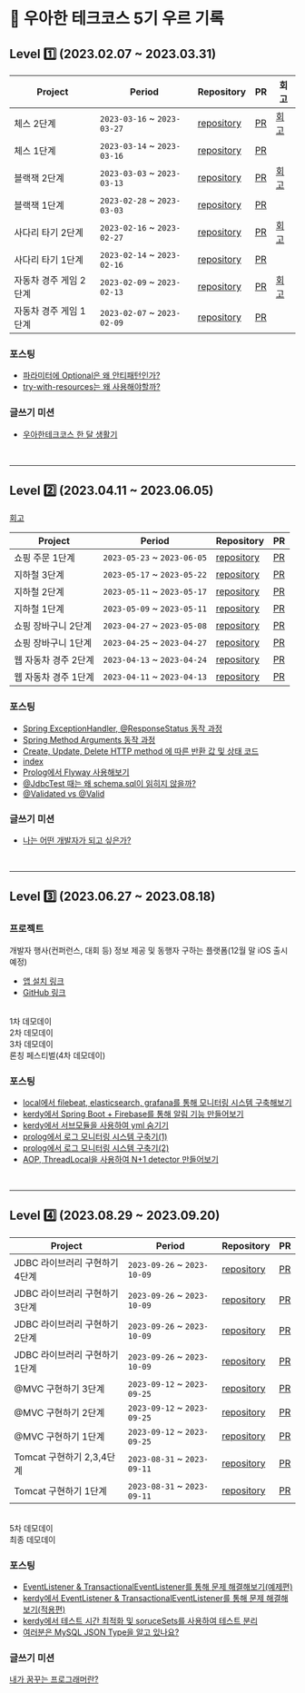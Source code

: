 # 📝 우아한 테크코스 5기 우르 기록  

## Level 1️⃣ (2023.02.07 ~ 2023.03.31)

| Project | Period | Repository | PR | 회고 |
| --- | --- | --- | --- | --- |
|체스 2단계|`2023-03-16` ~ `2023-03-27`|[repository](https://github.com/java-saeng/java-chess/tree/step2)|[PR](https://github.com/woowacourse/java-chess/pull/539)| [회고](https://c-king.tistory.com/entry/%EC%9A%B0%EC%95%84%ED%95%9C-%ED%85%8C%ED%81%AC-%EC%BD%94%EC%8A%A4-4%EC%A3%BC%EC%B0%A8-%EC%B2%B4%EC%8A%A4-%ED%9A%8C%EA%B3%A0)
|체스 1단계|`2023-03-14` ~ `2023-03-16`|[repository](https://github.com/java-saeng/java-chess/tree/step1)|[PR](https://github.com/woowacourse/java-chess/pull/516)|
|블랙잭 2단계|`2023-03-03` ~ `2023-03-13`|[repository](https://github.com/java-saeng/java-blackjack/tree/java-saeng)|[PR](https://github.com/woowacourse/java-blackjack/pull/512)| [회고](https://c-king.tistory.com/entry/%EC%9A%B0%EC%95%84%ED%95%9C-%ED%85%8C%ED%81%AC-%EC%BD%94%EC%8A%A4-3%EC%A3%BC%EC%B0%A8-%EB%B8%94%EB%9E%99%EC%9E%AD-%ED%9A%8C%EA%B3%A0)
|블랙잭 1단계|`2023-02-28` ~ `2023-03-03`|[repository](https://github.com/java-saeng/java-blackjack/tree/step1)|[PR](https://github.com/woowacourse/java-blackjack/pull/391)|
|사다리 타기 2단계|`2023-02-16` ~ `2023-02-27`|[repository](https://github.com/java-saeng/java-ladder/tree/step2)|[PR](https://github.com/woowacourse/java-ladder/pull/152)| [회고](https://c-king.tistory.com/entry/%EC%9A%B0%EC%95%84%ED%95%9C-%ED%85%8C%ED%81%AC-%EC%BD%94%EC%8A%A4-2%EC%A3%BC%EC%B0%A8-%EC%82%AC%EB%8B%A4%EB%A6%AC-%EA%B2%8C%EC%9E%84)
|사다리 타기 1단계|`2023-02-14` ~ `2023-02-16`|[repository](https://github.com/java-saeng/java-ladder/tree/step1)|[PR](https://github.com/woowacourse/java-ladder/pull/66)|
|자동차 경주 게임 2단계|`2023-02-09` ~ `2023-02-13`|[repository](https://github.com/java-saeng/java-racingcar/tree/step2)|[PR](https://github.com/woowacourse/java-racingcar/pull/644)| [회고](https://c-king.tistory.com/entry/%EC%9A%B0%EC%95%84%ED%95%9C-%ED%85%8C%ED%81%AC-%EC%BD%94%EC%8A%A4-1%EC%A3%BC%EC%B0%A8-%EC%9E%90%EB%8F%99%EC%B0%A8-%EA%B2%BD%EC%A3%BC)
|자동차 경주 게임 1단계|`2023-02-07` ~ `2023-02-09`|[repository](https://github.com/java-saeng/java-racingcar/tree/step1)|[PR](https://github.com/woowacourse/java-racingcar/pull/449)|


### 포스팅
- [파라미터에 Optional은 왜 안티패턴인가?](https://c-king.tistory.com/590)
- [try-with-resources는 왜 사용해야할까?](https://c-king.tistory.com/592)

### 글쓰기 미션
- [우아한테크코스 한 달 생활기](https://github.com/java-saeng/woowa-writing-5/blob/main/README.md)



<br>

---

## Level 2️⃣ (2023.04.11 ~ 2023.06.05)

[회고](https://c-king.tistory.com/entry/%EB%A0%88%EB%B2%A8-2-%ED%9A%8C%EA%B3%A0)

| Project | Period | Repository | PR |
| --- | --- | --- | --- |
|쇼핑 주문 1단계|`2023-05-23` ~ `2023-06-05`|[repository](https://github.com/java-saeng/jwp-shopping-order/tree/step1)|[PR](https://github.com/woowacourse/jwp-shopping-order/pull/83)|
|지하철 3단계|`2023-05-17` ~ `2023-05-22`|[repository](https://github.com/java-saeng/jwp-subway-path/tree/step3)|[PR](https://github.com/woowacourse/jwp-subway-path/pull/181)|
|지하철 2단계|`2023-05-11` ~ `2023-05-17`|[repository](https://github.com/java-saeng/jwp-subway-path/tree/step2)|[PR](https://github.com/woowacourse/jwp-subway-path/pull/106)|
|지하철 1단계|`2023-05-09` ~ `2023-05-11`|[repository](https://github.com/java-saeng/jwp-subway-path/tree/step1)|[PR](https://github.com/woowacourse/jwp-subway-path/pull/19)|
|쇼핑 장바구니 2단계|`2023-04-27` ~ `2023-05-08`|[repository](https://github.com/java-saeng/jwp-shopping-cart/tree/step2)|[PR](https://github.com/woowacourse/jwp-shopping-cart/pull/277)|
|쇼핑 장바구니 1단계|`2023-04-25` ~ `2023-04-27`|[repository](https://github.com/java-saeng/jwp-shopping-cart/tree/step1)|[PR](https://github.com/woowacourse/jwp-shopping-cart/pull/209)|
|웹 자동차 경주 2단계|`2023-04-13` ~ `2023-04-24`|[repository](https://github.com/java-saeng/jwp-racingcar/tree/java-saeng)|[PR](https://github.com/woowacourse/jwp-racingcar/pull/135)|
|웹 자동차 경주 1단계|`2023-04-11` ~ `2023-04-13`|[repository](https://github.com/java-saeng/jwp-racingcar/tree/step1)|[PR](https://github.com/woowacourse/jwp-racingcar/pull/28)|

### 포스팅

- [Spring ExceptionHandler, @ResponseStatus 동작 과정](https://c-king.tistory.com/594)
- [Spring Method Arguments 동작 과정](https://c-king.tistory.com/595)
- [Create, Update, Delete HTTP method 에 따른 반환 값 및 상태 코드](https://c-king.tistory.com/596)
- [index](https://c-king.tistory.com/597)
- [Prolog에서 Flyway 사용해보기](https://c-king.tistory.com/598)
- [@JdbcTest 때는 왜 schema.sql이 읽히지 않을까?](https://c-king.tistory.com/599)
- [@Validated vs @Valid](https://c-king.tistory.com/601)

### 글쓰기 미션
- [나는 어떤 개발자가 되고 싶은가?](https://github.com/java-saeng/woowa-writing-5/blob/main/level2.md)


<br>

---

## Level 3️⃣ (2023.06.27 ~ 2023.08.18)

### 프로젝트

개발자 행사(컨퍼런스, 대회 등) 정보 제공 및 동행자 구하는 플랫폼(12월 말 iOS 출시 예정)
- [앱 설치 링크](https://play.google.com/store/apps/details?id=com.emmsale)
- [GitHub 링크](https://github.com/woowacourse-teams/2023-emmsale)

<br>
1차 데모데이
<br>
2차 데모데이
<br>
3차 데모데이
<br>
론칭 페스티벌(4차 데모데이)

<br>

###  포스팅

- [local에서 filebeat, elasticsearch, grafana를 통해 모니터링 시스템 구축해보기](https://c-king.tistory.com/603)
- [kerdy에서 Spring Boot + Firebase를 통해 알림 기능 만들어보기](https://c-king.tistory.com/604)
- [kerdy에서 서브모듈을 사용하여 yml 숨기기](https://c-king.tistory.com/605)
- [prolog에서 로그 모니터링 시스템 구축기(1)](https://c-king.tistory.com/606)
- [prolog에서 로그 모니터링 시스템 구축기(2)](https://c-king.tistory.com/607)
- [AOP, ThreadLocal을 사용하여 N+1 detector 만들어보기](https://c-king.tistory.com/608)

<br>

---

## Level 4️⃣ (2023.08.29 ~ 2023.09.20)

| Project | Period | Repository | PR |
| --- | --- | --- | --- |
|JDBC 라이브러리 구현하기 4단계|`2023-09-26` ~ `2023-10-09`|[repository](https://github.com/java-saeng/jwp-dashboard-jdbc/tree/step4)|[PR](https://github.com/woowacourse/jwp-dashboard-jdbc/pull/550)|
|JDBC 라이브러리 구현하기 3단계|`2023-09-26` ~ `2023-10-09`|[repository](https://github.com/java-saeng/jwp-dashboard-jdbc/tree/step3)|[PR](https://github.com/woowacourse/jwp-dashboard-jdbc/pull/418)|
|JDBC 라이브러리 구현하기 2단계|`2023-09-26` ~ `2023-10-09`|[repository](https://github.com/java-saeng/jwp-dashboard-jdbc/tree/step2)|[PR](https://github.com/woowacourse/jwp-dashboard-jdbc/pull/343)|
|JDBC 라이브러리 구현하기 1단계|`2023-09-26` ~ `2023-10-09`|[repository](https://github.com/java-saeng/jwp-dashboard-jdbc/tree/step1)|[PR](https://github.com/woowacourse/jwp-dashboard-jdbc/pull/314)|
|@MVC 구현하기 3단계 |`2023-09-12` ~ `2023-09-25`|[repository](https://github.com/java-saeng/jwp-dashboard-mvc/tree/step3)|[PR](https://github.com/woowacourse/jwp-dashboard-mvc/pull/535)|
|@MVC 구현하기 2단계 |`2023-09-12` ~ `2023-09-25`|[repository](https://github.com/java-saeng/jwp-dashboard-mvc/tree/step2)|[PR](https://github.com/woowacourse/jwp-dashboard-mvc/pull/476)|
|@MVC 구현하기 1단계 |`2023-09-12` ~ `2023-09-25`|[repository](https://github.com/java-saeng/jwp-dashboard-mvc/tree/step1)|[PR](https://github.com/woowacourse/jwp-dashboard-mvc/pull/349)|
|Tomcat 구현하기 2,3,4단계|`2023-08-31` ~ `2023-09-11`|[repository](https://github.com/java-saeng/jwp-dashboard-http/tree/step2)|[PR](https://github.com/woowacourse/jwp-dashboard-http/pull/481)|
|Tomcat 구현하기 1단계|`2023-08-31` ~ `2023-09-11`|[repository](https://github.com/java-saeng/jwp-dashboard-http/tree/step1)|[PR](https://github.com/woowacourse/jwp-dashboard-http/pull/346)|

<br>
5차 데모데이
<br>
최종 데모데이

<br>

### 포스팅

- [EventListener & TransactionalEventListener를 통해 문제 해결해보기(예제편)](https://c-king.tistory.com/609) 
- [kerdy에서 EventListener & TransactionalEventListener를 통해 문제 해결해보기(적용편)](https://c-king.tistory.com/610) 
- [kerdy에서 테스트 시간 최적화 및 soruceSets를 사용하여 테스트 분리](https://c-king.tistory.com/611) 
- [여러분은 MySQL JSON Type을 알고 있나요?](https://c-king.tistory.com/613) 

### 글쓰기 미션
[내가 꿈꾸는 프로그래머란?](https://github.com/java-saeng/woowa-writing-5/blob/main/level4.md)

<br>
